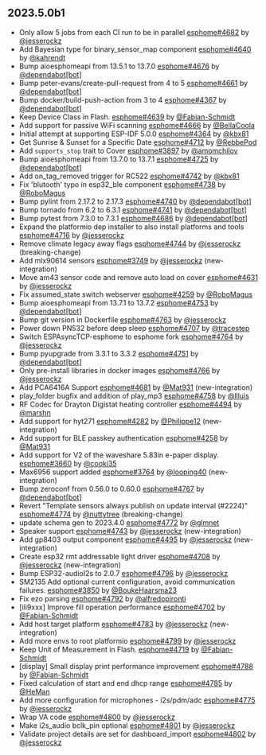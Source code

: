 ## 2023.5.0b1

- Only allow 5 jobs from each CI run to be in parallel [esphome#4682](https://github.com/esphome/esphome/pull/4682) by [@jesserockz](https://github.com/jesserockz)
- Add Bayesian type for binary_sensor_map component [esphome#4640](https://github.com/esphome/esphome/pull/4640) by [@kahrendt](https://github.com/kahrendt)
- Bump aioesphomeapi from 13.5.1 to 13.7.0 [esphome#4676](https://github.com/esphome/esphome/pull/4676) by [@dependabot[bot]](https://github.com/apps/dependabot)
- Bump peter-evans/create-pull-request from 4 to 5 [esphome#4661](https://github.com/esphome/esphome/pull/4661) by [@dependabot[bot]](https://github.com/apps/dependabot)
- Bump docker/build-push-action from 3 to 4 [esphome#4367](https://github.com/esphome/esphome/pull/4367) by [@dependabot[bot]](https://github.com/apps/dependabot)
- Keep Device Class in Flash. [esphome#4639](https://github.com/esphome/esphome/pull/4639) by [@Fabian-Schmidt](https://github.com/Fabian-Schmidt)
- Add support for passive WiFi scanning [esphome#4666](https://github.com/esphome/esphome/pull/4666) by [@BellaCoola](https://github.com/BellaCoola)
- Initial attempt at supporting ESP-IDF 5.0.0 [esphome#4364](https://github.com/esphome/esphome/pull/4364) by [@kbx81](https://github.com/kbx81)
- Get Sunrise & Sunset for a Specific Date [esphome#4712](https://github.com/esphome/esphome/pull/4712) by [@RebbePod](https://github.com/RebbePod)
- Add `supports_stop` trait to Cover [esphome#3897](https://github.com/esphome/esphome/pull/3897) by [@amomchilov](https://github.com/amomchilov)
- Bump aioesphomeapi from 13.7.0 to 13.7.1 [esphome#4725](https://github.com/esphome/esphome/pull/4725) by [@dependabot[bot]](https://github.com/apps/dependabot)
- Add on_tag_removed trigger for RC522 [esphome#4742](https://github.com/esphome/esphome/pull/4742) by [@kbx81](https://github.com/kbx81)
- Fix 'blutooth' typo in esp32_ble component [esphome#4738](https://github.com/esphome/esphome/pull/4738) by [@RoboMagus](https://github.com/RoboMagus)
- Bump pylint from 2.17.2 to 2.17.3 [esphome#4740](https://github.com/esphome/esphome/pull/4740) by [@dependabot[bot]](https://github.com/apps/dependabot)
- Bump tornado from 6.2 to 6.3.1 [esphome#4741](https://github.com/esphome/esphome/pull/4741) by [@dependabot[bot]](https://github.com/apps/dependabot)
- Bump pytest from 7.3.0 to 7.3.1 [esphome#4686](https://github.com/esphome/esphome/pull/4686) by [@dependabot[bot]](https://github.com/apps/dependabot)
- Expand the platformio dep installer to also install platforms and tools [esphome#4716](https://github.com/esphome/esphome/pull/4716) by [@jesserockz](https://github.com/jesserockz)
- Remove climate legacy away flags [esphome#4744](https://github.com/esphome/esphome/pull/4744) by [@jesserockz](https://github.com/jesserockz) (breaking-change)
- Add mlx90614 sensors [esphome#3749](https://github.com/esphome/esphome/pull/3749) by [@jesserockz](https://github.com/jesserockz) (new-integration)
- Move am43 sensor code and remove auto load on cover [esphome#4631](https://github.com/esphome/esphome/pull/4631) by [@jesserockz](https://github.com/jesserockz)
- Fix assumed_state switch webserver [esphome#4259](https://github.com/esphome/esphome/pull/4259) by [@RoboMagus](https://github.com/RoboMagus)
- Bump aioesphomeapi from 13.7.1 to 13.7.2 [esphome#4753](https://github.com/esphome/esphome/pull/4753) by [@dependabot[bot]](https://github.com/apps/dependabot)
- Bump git version in Dockerfile [esphome#4763](https://github.com/esphome/esphome/pull/4763) by [@jesserockz](https://github.com/jesserockz)
- Power down PN532 before deep sleep [esphome#4707](https://github.com/esphome/esphome/pull/4707) by [@tracestep](https://github.com/tracestep)
- Switch ESPAsyncTCP-esphome to esphome fork [esphome#4764](https://github.com/esphome/esphome/pull/4764) by [@jesserockz](https://github.com/jesserockz)
- Bump pyupgrade from 3.3.1 to 3.3.2 [esphome#4751](https://github.com/esphome/esphome/pull/4751) by [@dependabot[bot]](https://github.com/apps/dependabot)
- Only pre-install libraries in docker images [esphome#4766](https://github.com/esphome/esphome/pull/4766) by [@jesserockz](https://github.com/jesserockz)
- Add PCA6416A Support [esphome#4681](https://github.com/esphome/esphome/pull/4681) by [@Mat931](https://github.com/Mat931) (new-integration)
- play_folder bugfix and addition of play_mp3 [esphome#4758](https://github.com/esphome/esphome/pull/4758) by [@llluis](https://github.com/llluis)
- RF Codec for Drayton Digistat heating controller [esphome#4494](https://github.com/esphome/esphome/pull/4494) by [@marshn](https://github.com/marshn)
- Add support for hyt271 [esphome#4282](https://github.com/esphome/esphome/pull/4282) by [@Philippe12](https://github.com/Philippe12) (new-integration)
- Add support for BLE passkey authentication [esphome#4258](https://github.com/esphome/esphome/pull/4258) by [@Mat931](https://github.com/Mat931)
- Add support for V2 of the waveshare 5.83in e-paper display. [esphome#3660](https://github.com/esphome/esphome/pull/3660) by [@cooki35](https://github.com/cooki35)
- Max6956 support added [esphome#3764](https://github.com/esphome/esphome/pull/3764) by [@looping40](https://github.com/looping40) (new-integration)
- Bump zeroconf from 0.56.0 to 0.60.0 [esphome#4767](https://github.com/esphome/esphome/pull/4767) by [@dependabot[bot]](https://github.com/apps/dependabot)
- Revert "Template sensors always publish on update interval (#2224)" [esphome#4774](https://github.com/esphome/esphome/pull/4774) by [@nuttytree](https://github.com/nuttytree) (breaking-change)
- update schema gen to 2023.4.0 [esphome#4772](https://github.com/esphome/esphome/pull/4772) by [@glmnet](https://github.com/glmnet)
- Speaker support  [esphome#4743](https://github.com/esphome/esphome/pull/4743) by [@jesserockz](https://github.com/jesserockz) (new-integration)
- Add gp8403 output component [esphome#4495](https://github.com/esphome/esphome/pull/4495) by [@jesserockz](https://github.com/jesserockz) (new-integration)
- Create esp32 rmt addressable light driver [esphome#4708](https://github.com/esphome/esphome/pull/4708) by [@jesserockz](https://github.com/jesserockz) (new-integration)
- Bump ESP32-audioI2s to 2.0.7 [esphome#4796](https://github.com/esphome/esphome/pull/4796) by [@jesserockz](https://github.com/jesserockz)
- SM2135 Add optional current configuration, avoid communication failures. [esphome#3850](https://github.com/esphome/esphome/pull/3850) by [@BoukeHaarsma23](https://github.com/BoukeHaarsma23)
- Fix ezo parsing [esphome#4792](https://github.com/esphome/esphome/pull/4792) by [@alfredopironti](https://github.com/alfredopironti)
- [ili9xxx] Improve fill operation performance [esphome#4702](https://github.com/esphome/esphome/pull/4702) by [@Fabian-Schmidt](https://github.com/Fabian-Schmidt)
- Add host target platform [esphome#4783](https://github.com/esphome/esphome/pull/4783) by [@jesserockz](https://github.com/jesserockz) (new-integration)
- Add more envs to root platformio [esphome#4799](https://github.com/esphome/esphome/pull/4799) by [@jesserockz](https://github.com/jesserockz)
- Keep Unit of Measurement in Flash. [esphome#4719](https://github.com/esphome/esphome/pull/4719) by [@Fabian-Schmidt](https://github.com/Fabian-Schmidt)
- [display] Small display print performance improvement [esphome#4788](https://github.com/esphome/esphome/pull/4788) by [@Fabian-Schmidt](https://github.com/Fabian-Schmidt)
- Fixed calculation of start and end dhcp range [esphome#4785](https://github.com/esphome/esphome/pull/4785) by [@HeMan](https://github.com/HeMan)
- Add more configuration for microphones - i2s/pdm/adc [esphome#4775](https://github.com/esphome/esphome/pull/4775) by [@jesserockz](https://github.com/jesserockz)
- Wrap VA code [esphome#4800](https://github.com/esphome/esphome/pull/4800) by [@jesserockz](https://github.com/jesserockz)
- Make i2s_audio bclk_pin optional [esphome#4801](https://github.com/esphome/esphome/pull/4801) by [@jesserockz](https://github.com/jesserockz)
- Validate project details are set for dashboard_import [esphome#4802](https://github.com/esphome/esphome/pull/4802) by [@jesserockz](https://github.com/jesserockz)

